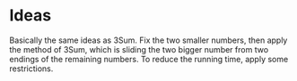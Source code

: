 Ideas
=====


Basically the same ideas as 3Sum. Fix the two smaller numbers, then apply the method of 3Sum, which is sliding the two bigger number from two endings of the remaining numbers. To reduce the running time, apply some restrictions.